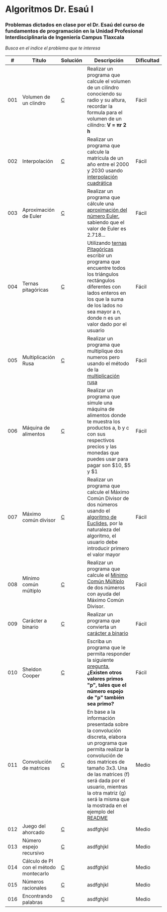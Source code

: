 
# Algoritmos Dr. Esaú I

### Problemas dictados en clase por el Dr. Esaú del curso de fundamentos de programación en la Unidad Profesional Interdisciplinaria de Ingeniería Campus Tlaxcala

_Busca en el indíce el problema que te interesa_

| # | Titulo | Solución | Descripción | Dificultad |
|---| ----- | -------- | ---------- |---------- |
|001|Volumen de un clindro| [C](https://github.com/Jonas-Lara/IPN-CS/blob/master/06.-Algoritmos-DrEsa%C3%BA-1/Algoritmos/001.-Volumen-cilindro/01-Volumen-cilindro.c) | Realizar un programa que calcule el volumen de un cilindro conociendo su radio y su altura, recordar la formula para el volumen de un cilindro: **V = πr 2 h** | Fácil|
|002|Interpolación | [C](https://github.com/Jonas-Lara/IPN-CS/blob/master/06.-Algoritmos-DrEsa%C3%BA-1/Algoritmos/002.-Interpolaci%C3%B3n/02-Interpolaci%C3%B3n.c)| Realizar un programa que calcule la matrícula de un año entre el 2000 y 2030 usando [interpolación cuadrática](https://github.com/Jonas-Lara/IPN-CS/blob/master/06.-Algoritmos-DrEsa%C3%BA-1/Algoritmos/002.-Interpolaci%C3%B3n/README.md)| Fácil|
|003| Aproximación de Euler | [C](https://github.com/Jonas-Lara/IPN-CS/blob/master/06.-Algoritmos-DrEsa%C3%BA-1/Algoritmos/003.-Euler/03-Euler.c)|Realizar un programa que cálcule una [aproximación del número Euler](https://github.com/Jonas-Lara/IPN-CS/blob/master/06.-Algoritmos-DrEsa%C3%BA-1/Algoritmos/003.-Euler/README.md), sabiendo que el valor de Euler es 2.718...| Fácil|
|004| Ternas pitagóricas | [C](https://github.com/Jonas-Lara/IPN-CS/blob/master/06.-Algoritmos-DrEsa%C3%BA-1/Algoritmos/004.-Ternas-Pitag%C3%B3ricas/04-Ternas-Pitag%C3%B3ricas.c)| Utilizando [ternas Pitagóricas](https://github.com/Jonas-Lara/IPN-CS/blob/master/06.-Algoritmos-DrEsa%C3%BA-1/Algoritmos/004.-Ternas-Pitag%C3%B3ricas/README.md) escribir un programa que encuentre todos los triángulos rectángulos diferentes con lados enteros en los que la suma de los lados no sea mayor a n, donde n es un valor dado por el usuario| Fácil|
|005| Multiplicación Rusa | [C](https://github.com/Jonas-Lara/IPN-CS/blob/master/06.-Algoritmos-DrEsa%C3%BA-1/Algoritmos/005.-Multiplicaci%C3%B3n-Rusa/05-Multiplicaci%C3%B3n-Rusa.c)|Realizar un programa que multiplique dos numeros pero usando el método de la [multiplicación rusa](https://github.com/Jonas-Lara/IPN-CS/blob/master/06.-Algoritmos-DrEsa%C3%BA-1/Algoritmos/005.-Multiplicaci%C3%B3n-Rusa/README.md)| Fácil|
|006| Máquina de alimentos | [C](https://github.com/Jonas-Lara/IPN-CS/blob/master/06.-Algoritmos-DrEsa%C3%BA-1/Algoritmos/006-M%C3%A1quina-de-Alimentos/06-M%C3%A1quina-de-Alimentos.c)|Realizar un programa que simule una máquina de alimentos donde te muestra los productos a, b y c con sus respectivos precios y las monedas que puedes usar para pagar son $10, $5 y $1| Fácil|
|007| Máximo común divisor | [C](https://github.com/Jonas-Lara/IPN-CS/blob/master/06.-Algoritmos-DrEsa%C3%BA-1/Algoritmos/007.-M%C3%A1ximo-com%C3%BAn-denominador/07-Mcd.c)|Realizar un programa que calcule el Máximo Común Divisor de dos números usando el [algoritmo de Euclides](https://github.com/Jonas-Lara/IPN-CS/tree/master/06.-Algoritmos-DrEsa%C3%BA-1/Algoritmos/007.-M%C3%A1ximo-com%C3%BAn-denominador), por la naturaleza del algoritmo, el usuario debe introducir primero el valor mayor| Fácil|
|008| Mínimo común múltiplo| [C](https://github.com/Jonas-Lara/IPN-CS/blob/master/06.-Algoritmos-DrEsa%C3%BA-1/Algoritmos/008.-M%C3%ADnimo-com%C3%BAn-m%C3%BAltiplo/08-Mcm.c)| Realizar un programa que calcule el [Mínimo Común Múltiplo](https://github.com/Jonas-Lara/IPN-CS/tree/master/06.-Algoritmos-DrEsa%C3%BA-1/Algoritmos/008.-M%C3%ADnimo-com%C3%BAn-m%C3%BAltiplo) de dos números con ayuda del Máximo Común Divisor.| Fácil|
|009| Carácter a binario | [C](https://github.com/Jonas-Lara/IPN-CS/blob/master/06.-Algoritmos-DrEsa%C3%BA-1/Algoritmos/009.-Car%C3%A1cter-a-Binario/09-Car%C3%A1cter-a-Binario.c)|Realizar un programa que convierta un [carácter a binario](https://github.com/Jonas-Lara/IPN-CS/blob/master/06.-Algoritmos-DrEsa%C3%BA-1/Algoritmos/009.-Car%C3%A1cter-a-Binario/README.md)| Fácil|
|010| Sheldon Cooper | [C](https://github.com/Jonas-Lara/IPN-CS/blob/master/06.-Algoritmos-DrEsa%C3%BA-1/Algoritmos/010.-Sheldon-Cooper/10-Sheldon-Cooper.c)| Escriba un programa que le permita responder la siguiente [pregunta](https://github.com/Jonas-Lara/IPN-CS/blob/master/06.-Algoritmos-DrEsa%C3%BA-1/Algoritmos/010.-Sheldon-Cooper/README.md), **¿Existen otros valores primos "p", tales que el número espejo de "p" también sea primo?** | Fácil|
|011| Convolución de matrices | [C](https://github.com/Jonas-Lara/IPN-CS/blob/master/06.-Algoritmos-DrEs%C3%A1u-1/Algoritmos/11-Convoluci%C3%B3n-de-Matrices.c)|En base a la información presentada sobre la convolución discreta, elabora un programa que permita realizar la convolución de dos matrices de tamaño 3x3. Una de las matrices (f) será dada por el usuario, mientras la otra matriz (g) será la misma que la mostrada en el ejemplo del [README]()| Medio|
|012| Juego del ahorcado | [C](https://github.com/Jonas-Lara/IPN-CS/blob/master/06.-Algoritmos-DrEs%C3%A1u-1/Algoritmos/12-Juego-de-Ahorcado.c)|asdfghjkl| Medio|
|013| Número espejo recursivo | [C](https://github.com/Jonas-Lara/IPN-CS/blob/master/06.-Algoritmos-DrEs%C3%A1u-1/Algoritmos/13-Numero-espejo-recursivo.c)|asdfghjkl| Medio|
|014| Cálculo de PI con el método montecarlo | [C](https://github.com/Jonas-Lara/IPN-CS/blob/master/06.-Algoritmos-DrEs%C3%A1u-1/Algoritmos/14-PI-Montecarlo.c)|asdfghjkl| Medio|
|015| Números racionales | [C](https://github.com/Jonas-Lara/IPN-CS/blob/master/06.-Algoritmos-DrEs%C3%A1u-1/Algoritmos/15-Numeros-Racionales.c)|asdfghjkl| Medio|
|016| Encontrando palabras | [C](https://github.com/Jonas-Lara/IPN-CS/blob/master/06.-Algoritmos-DrEs%C3%A1u-1/Algoritmos/16-Encontrando-Palabras.c)|asdfghjkl| Medio|



